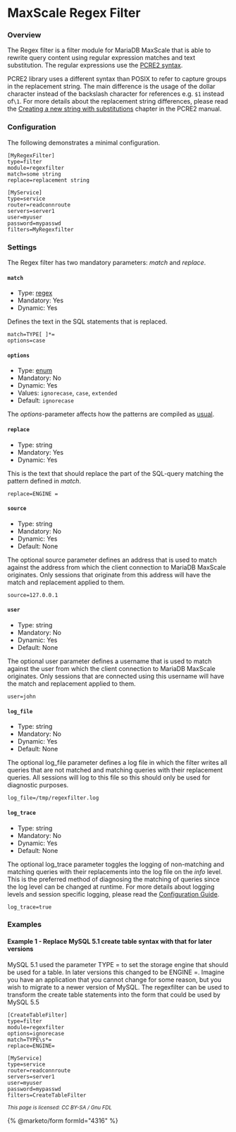 # MaxScale Regex Filter

### Overview

The Regex filter is a filter module for MariaDB MaxScale that is able to rewrite
query content using regular expression matches and text substitution. The
regular expressions use the [PCRE2 syntax](https://www.pcre.org/current/doc/html/pcre2syntax.html).

PCRE2 library uses a different syntax than POSIX to refer to capture
groups in the replacement string. The main difference is the usage of the dollar
character instead of the backslash character for references e.g. `$1` instead of`\1`. For more details about the replacement string differences, please read the [Creating a new string with substitutions](https://www.pcre.org/current/doc/html/pcre2api.html#SEC34)
chapter in the PCRE2 manual.

### Configuration

The following demonstrates a minimal configuration.

```
[MyRegexFilter]
type=filter
module=regexfilter
match=some string
replace=replacement string

[MyService]
type=service
router=readconnroute
servers=server1
user=myuser
password=mypasswd
filters=MyRegexfilter
```

### Settings

The Regex filter has two mandatory parameters: _match_ and _replace_.

#### `match`

* Type: [regex](../../maxscale-archive/archive/mariadb-maxscale-25-01/mariadb-maxscale-25-01-getting-started/mariadb-maxscale-2501-maxscale-2501-mariadb-maxscale-configuration-guide.md)
* Mandatory: Yes
* Dynamic: Yes

Defines the text in the SQL statements that is replaced.

```
match=TYPE[ ]*=
options=case
```

#### `options`

* Type: [enum](../../maxscale-archive/archive/mariadb-maxscale-25-01/mariadb-maxscale-25-01-getting-started/mariadb-maxscale-2501-maxscale-2501-mariadb-maxscale-configuration-guide.md)
* Mandatory: No
* Dynamic: Yes
* Values: `ignorecase`, `case`, `extended`
* Default: `ignorecase`

The _options_-parameter affects how the patterns are compiled as [usual](../../maxscale-archive/archive/mariadb-maxscale-25-01/mariadb-maxscale-25-01-getting-started/mariadb-maxscale-2501-maxscale-2501-mariadb-maxscale-configuration-guide.md).

#### `replace`

* Type: string
* Mandatory: Yes
* Dynamic: Yes

This is the text that should replace the part of the SQL-query matching the
pattern defined in _match_.

```
replace=ENGINE =
```

#### `source`

* Type: string
* Mandatory: No
* Dynamic: Yes
* Default: None

The optional source parameter defines an address that is used to match against
the address from which the client connection to MariaDB MaxScale
originates. Only sessions that originate from this address will have the match
and replacement applied to them.

```
source=127.0.0.1
```

#### `user`

* Type: string
* Mandatory: No
* Dynamic: Yes
* Default: None

The optional user parameter defines a username that is used to match against
the user from which the client connection to MariaDB MaxScale originates. Only
sessions that are connected using this username will have the match and
replacement applied to them.

```
user=john
```

#### `log_file`

* Type: string
* Mandatory: No
* Dynamic: Yes
* Default: None

The optional log\_file parameter defines a log file in which the filter writes
all queries that are not matched and matching queries with their replacement
queries. All sessions will log to this file so this should only be used for
diagnostic purposes.

```
log_file=/tmp/regexfilter.log
```

#### `log_trace`

* Type: string
* Mandatory: No
* Dynamic: Yes
* Default: None

The optional log\_trace parameter toggles the logging of non-matching and
matching queries with their replacements into the log file on the _info_ level.
This is the preferred method of diagnosing the matching of queries since the log
level can be changed at runtime. For more details about logging levels and
session specific logging, please read the [Configuration Guide](../../maxscale-archive/archive/mariadb-maxscale-25-01/mariadb-maxscale-25-01-getting-started/mariadb-maxscale-2501-maxscale-2501-mariadb-maxscale-configuration-guide.md).

```
log_trace=true
```

### Examples

#### Example 1 - Replace MySQL 5.1 create table syntax with that for later versions

MySQL 5.1 used the parameter TYPE = to set the storage engine that should be
used for a table. In later versions this changed to be ENGINE =. Imagine you
have an application that you cannot change for some reason, but you wish to
migrate to a newer version of MySQL. The regexfilter can be used to transform
the create table statements into the form that could be used by MySQL 5.5

```
[CreateTableFilter]
type=filter
module=regexfilter
options=ignorecase
match=TYPE\s*=
replace=ENGINE=

[MyService]
type=service
router=readconnroute
servers=server1
user=myuser
password=mypasswd
filters=CreateTableFilter
```

<sub>_This page is licensed: CC BY-SA / Gnu FDL_</sub>

{% @marketo/form formId="4316" %}
